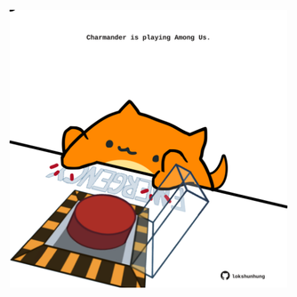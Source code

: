 <!-- built at 22/08/2025, 13:08:24 UTC -->
<p align="center">
  <img width="500" height="500" src="./ReadmeImage.svg">
</p>
